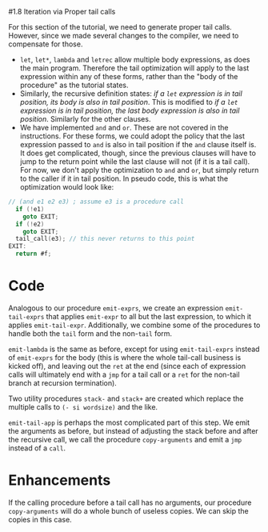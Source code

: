 #1.8 Iteration via Proper tail calls

For this section of the tutorial, we need to generate proper tail calls.
However, since we made several changes to the compiler, we need to compensate
for those.
* `let`, `let*`, `lambda` and `letrec` allow multiple body expressions, as
  does the main program. Therefore the tail optimization will apply to the
  last expression within any of these forms, rather than the "body of the
  procedure" as the tutorial states.
* Similarly, the recursive definition states: *if a `let` expression is in
  tail position, its body is also in tail position*. This is modified to
  *if a `let` expression is in tail position, the last body expression is also
  in tail position*. Similarly for the other clauses.
* We have implemented `and` and `or`. These are not covered in the
  instructions. For these forms, we could adopt the policy that the last
  expression passed to `and` is also in tail position if the `and` clause
  itself is. It does get complicated, though, since the previous clauses will
  have to jump to the return point while the last clause will not (if it is a
  tail call). For now, we don't apply the optimization to `and` and `or`, but
  simply return to the caller if it in tail position. In pseudo code, this is
  what the optimization would look like:
```C
// (and e1 e2 e3) ; assume e3 is a procedure call
  if (!e1)
    goto EXIT;
  if (!e2)
    goto EXIT;
  tail_call(e3); // this never returns to this point
EXIT:
  return #f;
```

# Code
Analogous to our procedure `emit-exprs`, we create an expression
`emit-tail-exprs` that applies `emit-expr` to all but the last expression, to
which it applies `emit-tail-expr`. Additionally, we combine some of the
procedures to handle both the `tail` form and the non-`tail` form.

`emit-lambda` is the same as before, except for using `emit-tail-exprs`
instead of `emit-exprs` for the body (this is where the whole tail-call
business is kicked off), and leaving out the `ret` at the end (since each of
expression calls will ultimately end with a `jmp` for a tail call or a `ret`
for the non-tail branch at recursion termination).

Two utility procedures `stack-` and `stack+` are created which replace the
multiple calls to `(- si wordsize)` and the like.

`emit-tail-app` is perhaps the most complicated part of this step. We emit the
arguments as before, but instead of adjusting the stack before and after the
recursive call, we call the procedure `copy-arguments` and emit a `jmp`
instead of a `call`.

# Enhancements
If the calling procedure before a tail call has no arguments, our procedure
`copy-arguments` will do a whole bunch of useless copies. We can skip the
copies in this case.
